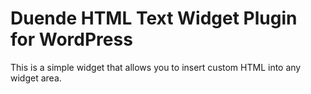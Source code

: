 # Duende HTML Text Widget Plugin for WordPress

This is a simple widget that allows you to insert custom HTML into any widget area.